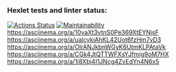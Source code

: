 ### Hexlet tests and linter status:
[![Actions Status](https://github.com/starshina6/python-project-49/workflows/hexlet-check/badge.svg)](https://github.com/starshina6/python-project-49/actions)
[![Maintainability](https://api.codeclimate.com/v1/badges/8f7d6ab75e2a8de1222c/maintainability)](https://codeclimate.com/github/starshina6/python-project-49/maintainability)
https://asciinema.org/a/10vaXt3vtnS0Pe369XtEYNjsF
https://asciinema.org/a/ualcykiAhKL42Uot6fzHm7vD3
https://asciinema.org/a/OlrANJkbnWGyK6UtmKLPAtaVk
https://asciinema.org/a/CGk4JtQTTWFXsYJfmig9oM7HX
https://asciinema.org/a/1i8Xbj4I1JNcg4ZvEdYn4N6x5